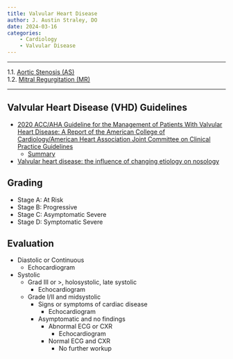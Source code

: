 ```yaml
---
title: Valvular Heart Disease
author: J. Austin Straley, DO
date: 2024-03-16
categories:
    - Cardiology
    - Valvular Disease
---
```


<hr>

1.1. [Aortic Stenosis (AS)][4]<br>
1.2. [Mitral Regurgitation (MR)][5]<br>
<hr>

## Valvular Heart Disease (VHD) Guidelines

- [2020 ACC/AHA Guideline for the Management of Patients With Valvular Heart Disease: A Report of the American College of Cardiology/American Heart Association Joint Committee on Clinical Practice Guidelines][1]
    - [Summary][2]
- [Valvular heart disease: the influence of changing etiology on nosology][3]

## Grading

- Stage A: At Risk
- Stage B: Progressive
- Stage C: Asymptomatic Severe
- Stage D: Symptomatic Severe

## Evaluation

- Diastolic or Continuous
    - Echocardiogram
- Systolic
    - Grad III or >, holosystolic, late systolic
        - Echocardiogram
    - Grade I/II and midsystolic
        - Signs or symptoms of cardiac disease
            - Echocardiogram
        - Asymptomatic and no findings
            - Abnormal ECG or CXR
                - Echocardiogram
            - Normal ECG and CXR
                - No further workup

[1]: https://pubmed.ncbi.nlm.nih.gov/33332150/
[2]: https://pubmed.ncbi.nlm.nih.gov/33332149/
[3]: https://pubmed.ncbi.nlm.nih.gov/8000586/
[4]: /im-guide/cards/vhd/as/
[5]: /im-guide/cards/vhd/mr/
